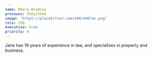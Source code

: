 ```yaml
---
name: Meera Bradley
pronouns: they/them
image: "https://placekitten.com/440/440?a=.png"
role: CEO
executive: true
priority: 4
---
```


Jane has 19 years of experience in law, and specializes in property and business.

